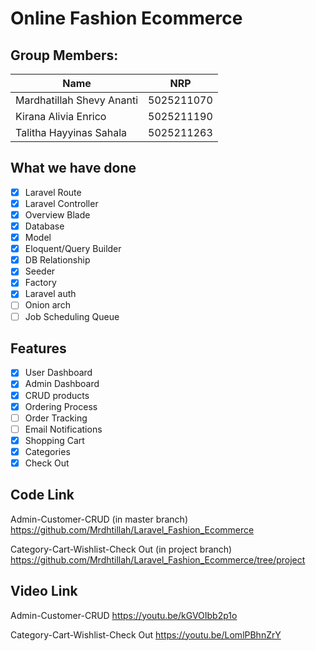 # Online Fashion Ecommerce

## Group Members:

| **Name**                  | **NRP**    |
| ------------------------- | ---------- |
| Mardhatillah Shevy Ananti    | 5025211070 |
| Kirana Alivia Enrico  | 5025211190 |
| Talitha Hayyinas Sahala  | 5025211263 |

## What we have done
- [x] Laravel Route
- [x] Laravel Controller
- [x] Overview Blade
- [x] Database
- [x] Model
- [x] Eloquent/Query Builder
- [x] DB Relationship
- [x] Seeder
- [x] Factory
- [x] Laravel auth
- [ ] Onion arch
- [ ] Job Scheduling Queue

## Features
- [x] User Dashboard
- [x] Admin Dashboard
- [x] CRUD products
- [x] Ordering Process
- [ ] Order Tracking
- [ ] Email Notifications
- [x] Shopping Cart 
- [x] Categories
- [x] Check Out

## Code Link
Admin-Customer-CRUD (in master branch)
https://github.com/Mrdhtillah/Laravel_Fashion_Ecommerce 

Category-Cart-Wishlist-Check Out (in project branch)
https://github.com/Mrdhtillah/Laravel_Fashion_Ecommerce/tree/project

## Video Link
Admin-Customer-CRUD
https://youtu.be/kGVOIbb2p1o

Category-Cart-Wishlist-Check Out
https://youtu.be/LomlPBhnZrY

